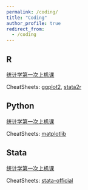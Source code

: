 ```yaml
---
permalink: /coding/
title: "Coding"
author_profile: true
redirect_from: 
  - /coding
---
```


## R

[统计学第一次上机课](http://xishanyu2.github.io/files/统计学（R实现）.pdf)

CheatSheets: [ggplot2](http://xishanyu2.github.io/files/ggplot2-CheatSheet.pdf), [stata2r](http://xishanyu2.github.io/files/stata2r-CheatSheet.pdf)

## Python

[统计学第一次上机课](http://xishanyu2.github.io/files/统计学（Python实现）.pdf)

CheatSheets: [matplotlib](http://xishanyu2.github.io/files/matplotlib-CheatSheet.pdf)

## Stata

[统计学第一次上机课](http://xishanyu2.github.io/files/统计学（Stata实现）.pdf)

CheatSheets: [stata-official](https://www.stata.com/flyers/statacheatsheets.pdf)
